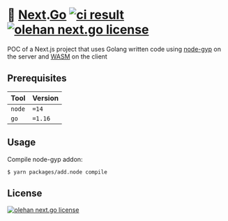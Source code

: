 # 🔌 [Next](https://nextjs.org).[Go](https://golang.org) [![ci result](https://github.com/olehan/next.go/workflows/Lint%20and%20Test/badge.svg)](https://github.com/olehan/next.go/actions?query=workflow%3A%22Lint+and+Test%22) [![olehan next.go license](https://img.shields.io/github/license/azimutlabs/rollup?label=License)](LICENSE)
POC of a Next.js project that uses Golang written code using
[node-gyp](https://github.com/nodejs/node-gyp) on the server and
[WASM](https://webassembly.org) on the client

## Prerequisites
| **Tool** | **Version** |
| -------- | ----------- |
| `node`   | `=14`       |
| `go`     | `=1.16`     |

## Usage
Compile node-gyp addon:
```shell
$ yarn packages/add.node compile
```

## License
[![olehan next.go license](https://img.shields.io/github/license/olehan/next.go?label=as%20always&color=informational)](LICENSE)
